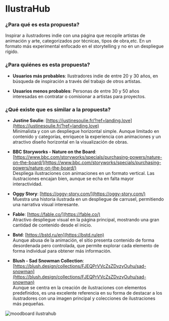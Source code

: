 # IlustraHub

### ¿Para qué es esta propuesta?
Inspirar a ilustradores indie con una página que recopile artistas de animación y arte, categorizados por técnicas, tipos de obra,etc. En un formato más experimental enfocado en el storytelling y no en un despliegue rígido.

### ¿Para quiénes es esta propuesta?

* **Usuarios más probables**: Ilustradores indie de entre 20 y 30 años, en búsqueda de inspiración a través del trabajo de otros artistas.

* **Usuarios menos probables**: Personas de entre 30 y 50 años interesadas en contratar o comisionar a artistas para proyectos.

### ¿Qué existe que es similar a la propuesta?

* **Justine Soulie**: [https://justinesoulie.fr/?ref=landing.love](https://justinesoulie.fr/?ref=landing.love)  
  Minimalista y con un despliegue horizontal simple. Aunque limitado en contenido y categorías, enriquece la experiencia con animaciones y un atractivo diseño horizontal en la visualización de obras.

* **BBC Storyworks - Nature on the Board**: [https://www.bbc.com/storyworks/specials/purchasing-powers/nature-on-the-board/](https://www.bbc.com/storyworks/specials/purchasing-powers/nature-on-the-board/)  
  Despliega ilustraciones con animaciones en un formato vertical. Las ilustraciones encajan bien, aunque se echa en falta mayor interactividad.

* **Oggy Story**: [https://oggy-story.com/](https://oggy-story.com/)  
  Muestra una historia ilustrada en un despliegue de carrusel, permitiendo una narrativa visual interesante.

* **Fable**: [https://fable.co/](https://fable.co/)  
  Atractivo despliegue visual en la página principal, mostrando una gran cantidad de contenido desde el inicio.

* **Bstd**: [https://bstd.ru/en](https://bstd.ru/en)  
  Aunque abusa de la animación, el sitio presenta contenido de forma desordenada pero controlada, que permite explorar cada elemento de forma individual para obtener más información.

* **Blush - Sad Snowman Collection**: [https://blush.design/collections/FJEQPrVVcZsZDvzyOuhu/sad-snowman](https://blush.design/collections/FJEQPrVVcZsZDvzyOuhu/sad-snowman)  
  Aunque se centra en la creación de ilustraciones con elementos predefinidos, es una excelente referencia en su forma de destacar a los ilustradores con una imagen principal y colecciones de ilustraciones más pequeñas.

![moodboard ilustrahub](https://github.com/user-attachments/assets/5e478b8c-7347-4e6c-96df-ba8707a76fb9)

